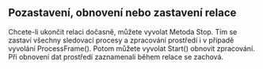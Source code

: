## <a name="pausing-resetting-or-stopping-the-session"></a>Pozastavení, obnovení nebo zastavení relace

Chcete-li ukončit relaci dočasně, můžete vyvolat Metoda Stop. Tím se zastaví všechny sledovací procesy a zpracování prostředí i v případě vyvolání ProcessFrame(). Potom můžete vyvolat Start() obnovit zpracování. Při obnovení dat prostředí zaznamenali během relace se zachová.
